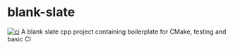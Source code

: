 # blank-slate
[![ci](https://github.com/McMassiveNZ/blank-slate/blob/main/.github/workflows/cmake.yml/badge.svg)](https://github.com/McMassiveNZ/blank-slate/blob/main/.github/workflows/cmake.yml)
A blank slate cpp project containing boilerplate for CMake, testing and basic CI
